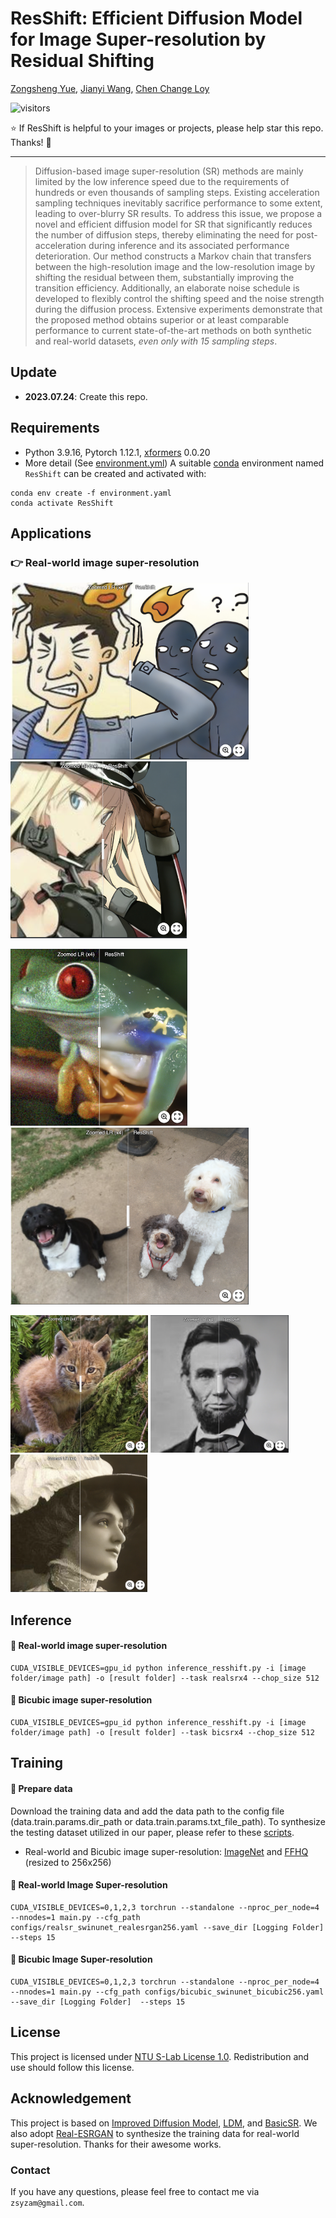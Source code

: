 # ResShift: Efficient Diffusion Model for Image Super-resolution by Residual Shifting

[Zongsheng Yue](https://zsyoaoa.github.io/), [Jianyi Wang](https://iceclear.github.io/), [Chen Change Loy](https://www.mmlab-ntu.com/person/ccloy/) 

<!--[Paper](https://arxiv.org/abs/2212.06512)-->

<!--<a href="https://colab.research.google.com/drive/1BNtoPPRuJwNDvqfwDOOmD9XJyF05Zh4m?usp=sharing"><img src="https://colab.research.google.com/assets/colab-badge.svg" alt="google colab logo"></a> [![Hugging Face](https://img.shields.io/badge/Demo-Hugging%20Face-blue)](https://huggingface.co/spaces/OAOA/DifFace) ![visitors](https://visitor-badge.laobi.icu/badge?page_id=zsyOAOA/DifFace) -->

![visitors](https://visitor-badge.laobi.icu/badge?page_id=zsyOAOA/ResShift) 

:star: If ResShift is helpful to your images or projects, please help star this repo. Thanks! :hugs: 

---
>Diffusion-based image super-resolution (SR) methods are mainly limited by the low inference speed due to the requirements of hundreds or even thousands of sampling steps. Existing acceleration sampling techniques inevitably sacrifice performance to some extent, leading to over-blurry SR results. To address this issue, we propose a novel and efficient diffusion model for SR that significantly reduces the number of diffusion steps, thereby eliminating the need for post-acceleration during inference and its associated performance deterioration. Our method constructs a Markov chain that transfers between the high-resolution image and the low-resolution image by shifting the residual between them, substantially improving the transition efficiency. Additionally, an elaborate noise schedule is developed to flexibly control the shifting speed and the noise strength during the diffusion process. Extensive experiments demonstrate that the proposed method obtains superior or at least comparable performance to current state-of-the-art methods on both synthetic and real-world datasets, *even only with 15 sampling steps*. 

## Update
- **2023.07.24**: Create this repo.

## Requirements
* Python 3.9.16, Pytorch 1.12.1, [xformers](https://github.com/facebookresearch/xformers) 0.0.20
* More detail (See [environment.yml](environment.yml))
A suitable [conda](https://conda.io/) environment named `ResShift` can be created and activated with:

```
conda env create -f environment.yaml
conda activate ResShift
```

## Applications
### :point_right: Real-world image super-resolution
[<img src="assets/0015.png" height="283px"/>](https://imgsli.com/MTkzNzgz) [<img src="assets/0030.png" height="283px"/>](https://imgsli.com/MTkzNzgx)

[<img src="assets/frog.png" height="283px"/>](https://imgsli.com/MTkzNzg0) [<img src="assets/dog2.png" height="283px">](https://imgsli.com/MTkzNzg3)

[<img src="assets/cat.png" height="220px"/>](https://imgsli.com/MTkzNzkx) [<img src="assets/Lincon.png" height="220px"/>](https://imgsli.com/MTkzNzk5) [<img src="assets/oldphoto6.png" height="220px"/>](https://imgsli.com/MTkzNzk2) 


## Inference
#### :tiger: Real-world image super-resolution
```
CUDA_VISIBLE_DEVICES=gpu_id python inference_resshift.py -i [image folder/image path] -o [result folder] --task realsrx4 --chop_size 512
```
#### :lion: Bicubic image super-resolution
```
CUDA_VISIBLE_DEVICES=gpu_id python inference_resshift.py -i [image folder/image path] -o [result folder] --task bicsrx4 --chop_size 512
```

## Training
#### :turtle: Prepare data
Download the training data and add the data path to the config file (data.train.params.dir_path or data.train.params.txt_file_path). To synthesize the testing dataset utilized in our paper, please refer to these [scripts](./scripts/).
* Real-world and Bicubic image super-resolution: [ImageNet](https://www.image-net.org/) and [FFHQ](https://github.com/NVlabs/ffhq-dataset) (resized to 256x256) 
#### :dolphin: Real-world Image Super-resolution
```
CUDA_VISIBLE_DEVICES=0,1,2,3 torchrun --standalone --nproc_per_node=4 --nnodes=1 main.py --cfg_path configs/realsr_swinunet_realesrgan256.yaml --save_dir [Logging Folder] --steps 15
```
#### :whale: Bicubic Image Super-resolution
```
CUDA_VISIBLE_DEVICES=0,1,2,3 torchrun --standalone --nproc_per_node=4 --nnodes=1 main.py --cfg_path configs/bicubic_swinunet_bicubic256.yaml --save_dir [Logging Folder]  --steps 15
```

## License

This project is licensed under <a rel="license" href="https://github.com/sczhou/CodeFormer/blob/master/LICENSE">NTU S-Lab License 1.0</a>. Redistribution and use should follow this license.

## Acknowledgement

This project is based on [Improved Diffusion Model](https://github.com/openai/improved-diffusion), [LDM](https://github.com/CompVis/latent-diffusion), and [BasicSR](https://github.com/XPixelGroup/BasicSR). We also adopt [Real-ESRGAN](https://github.com/xinntao/Real-ESRGAN) to synthesize the training data for real-world super-resolution. Thanks for their awesome works.

### Contact
If you have any questions, please feel free to contact me via `zsyzam@gmail.com`.
